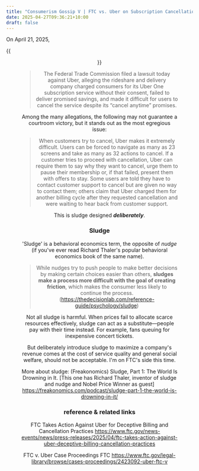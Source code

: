 ```yaml
---
title: "Consumerism Gossip V | FTC vs. Uber on Subscription Cancellation Practices"
date: 2025-04-27T09:36:21+10:00
draft: false
---
```


On April 21, 2025,

{{<figure align="center" src="/complaints/ftc_v_uber.jpeg" caption="Oh!" width="100%">}}

> The Federal Trade Commission filed a lawsuit today against Uber, alleging the rideshare and delivery company charged consumers for its Uber One subscription service without their consent, failed to deliver promised savings, and made it difficult for users to cancel the service despite its “cancel anytime” promises.

Among the many allegations, the following may not guarantee a courtroom victory, but it stands out as the most egregious issue:

> When customers try to cancel, Uber makes it extremely difficult. Users can be forced to navigate as many as 23 screens and take as many as 32 actions to cancel. If a customer tries to proceed with cancellation, Uber can require them to say why they want to cancel, urge them to pause their membership or, if that failed, present them with offers to stay. Some users are told they have to contact customer support to cancel but are given no way to contact them; others claim that Uber charged them for another billing cycle after they requested cancellation and were waiting to hear back from customer support.

This is sludge designed ***deliberately***.

### Sludge

'Sludge' is a behavioral economics term, the opposite of *nudge* (if you've ever read Richard Thaler's popular behavioral economics book of the same name).

> While nudges try to push people to make better decisions by making certain choices easier than others, **sludges make a process more difficult with the goal of creating friction**, which makes the consumer less likely to continue the process. (https://thedecisionlab.com/reference-guide/psychology/sludge)

Not all sludge is harmful. When prices fail to allocate scarce resources effectively, sludge can act as a substitute—people pay with their time instead. For example, fans queuing for inexpensive concert tickets.

But deliberately introduce sludge to maximize a company's revenue comes at the cost of service quality and general social welfare, should not be acceptable. I'm on FTC's side this time.

More about sludge: (Freakonomics) Sludge, Part 1: The World Is Drowning in It. [This one has Richard Thaler, inventor of sludge and nudge and Nobel Price Winner as guest] https://freakonomics.com/podcast/sludge-part-1-the-world-is-drowning-in-it/

### reference & related links

FTC Takes Action Against Uber for Deceptive Billing and Cancellation Practices https://www.ftc.gov/news-events/news/press-releases/2025/04/ftc-takes-action-against-uber-deceptive-billing-cancellation-practices

FTC v. Uber Case Proceedings FTC https://www.ftc.gov/legal-library/browse/cases-proceedings/2423092-uber-ftc-v
